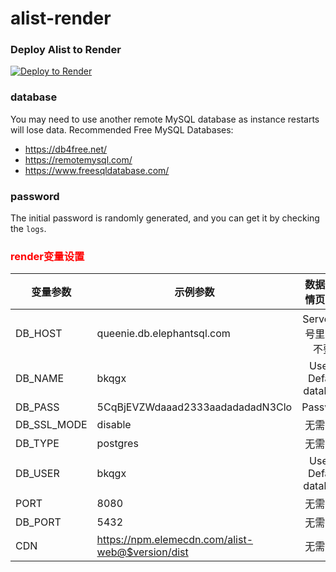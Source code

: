 # alist-render

### Deploy Alist to Render
[![Deploy to Render](https://render.com/images/deploy-to-render-button.svg)](https://render.com/deploy)

### database
You may need to use another remote MySQL database as instance restarts will lose data.
Recommended Free MySQL Databases:
- https://db4free.net/
- https://remotemysql.com/
- https://www.freesqldatabase.com/

### password
The initial password is randomly generated, and you can get it by checking the `logs`.

### <div style="color:red;">render变量设置</div>

| 变量参数	  | 示例参数	   | 数据库详情页对应   
|-----------|--------------|:------:| 
| DB_HOST	| queenie.db.elephantsql.com	| Server(括号里面的不要)
| DB_NAME	| bkqgx	| User & Default database
| DB_PASS	| 5CqBjEVZWdaaad2333aadadadadN3Clo	| Password	
| DB_SSL_MODE	| disable		| 无需更改
| DB_TYPE	| postgres		| 无需更改
| DB_USER	| bkqgx	| User & Default database
| PORT	| 8080	| 无需更改
| DB_PORT | 5432 | 无需更改
| CDN  | https://npm.elemecdn.com/alist-web@$version/dist | 无需更改
